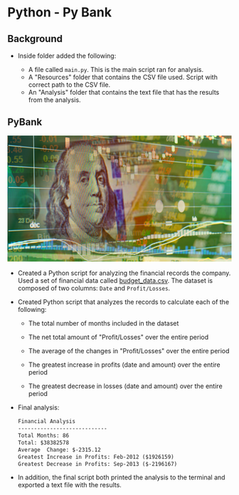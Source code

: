 # Python - Py Bank

## Background

* Inside folder added the following:

  * A file called `main.py`. This is the main script ran for analysis.
  * A "Resources" folder that contains the CSV file used. Script with correct path to the CSV file.
  * An "Analysis" folder that contains the text file that has the results from the analysis.


## PyBank

![Revenue](Images/revenue-per-lead.png)

* Created a Python script for analyzing the financial records the company. Used a set of financial data called [budget_data.csv](PyBank/Resources/budget_data.csv). The dataset is composed of two columns: `Date` and `Profit/Losses`. 

* Created Python script that analyzes the records to calculate each of the following:

  * The total number of months included in the dataset

  * The net total amount of "Profit/Losses" over the entire period

  * The average of the changes in "Profit/Losses" over the entire period

  * The greatest increase in profits (date and amount) over the entire period

  * The greatest decrease in losses (date and amount) over the entire period

* Final analysis:

  ```text
  Financial Analysis
  ----------------------------
  Total Months: 86
  Total: $38382578
  Average  Change: $-2315.12
  Greatest Increase in Profits: Feb-2012 ($1926159)
  Greatest Decrease in Profits: Sep-2013 ($-2196167)
  ```

* In addition, the final script both printed the analysis to the terminal and exported a text file with the results.

